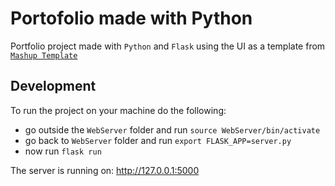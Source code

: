 # Portofolio made with Python

Portfolio project made with `Python` and `Flask` using the UI as a template from [`Mashup Template`](http://www.mashup-template.com/)

## Development

To run the project on your machine do the following:

- go outside the `WebServer` folder and run `source WebServer/bin/activate`
- go back to `WebServer` folder and run `export FLASK_APP=server.py`
- now run `flask run`

The server is running on: http://127.0.0.1:5000
